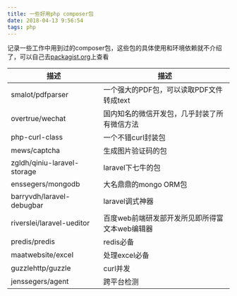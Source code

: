 ```yaml
---
title: 一些好用php composer包
date: 2018-04-13 9:56:54
tags: php
---
```


记录一些工作中用到过的composer包，这些包的具体使用和环境依赖就不介绍了，可以自己去[packagist.org](https://packagist.org)上查看
<!--more-->

| 描述 | 描述 |
| --- | --- |
| smalot/pdfparser | 一个强大的PDF包，可以读取PDF文件转成text |
| overtrue/wechat | 国内知名的微信开发包，几乎封装了所有微信方法 |
| php-curl-class | 一个不错curl封装包 |
| mews/captcha | 生成图片验证码的包 |
| zgldh/qiniu-laravel-storage | laravel下七牛的包 |
| enssegers/mongodb | 大名鼎鼎的mongo ORM包 |
| barryvdh/laravel-debugbar | laravel调式神器 |
| riverslei/laravel-ueditor | 百度web前端研发部开发所见即所得富文本web编辑器 |
| predis/predis | redis必备 |
| maatwebsite/excel | 处理excel必备 |
| guzzlehttp/guzzle | curl并发 |
| jenssegers/agent | 跨平台检测 |

